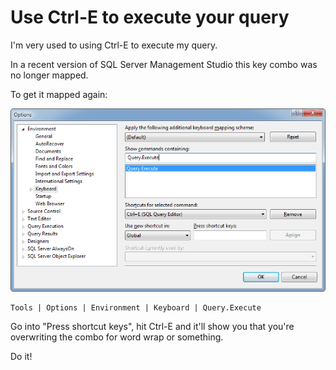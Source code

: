 # Use Ctrl-E to execute your query

I'm very used to using Ctrl-E to execute my query.

In a recent version of SQL Server Management Studio this key combo was no longer mapped.

To get it mapped again:

![ctrl_e_execute.png](ctrl_e_execute.png)
	
	Tools | Options | Environment | Keyboard | Query.Execute
	
Go into "Press shortcut keys", hit Ctrl-E and it'll show you that you're overwriting the combo for word wrap or something.

Do it!
	
	